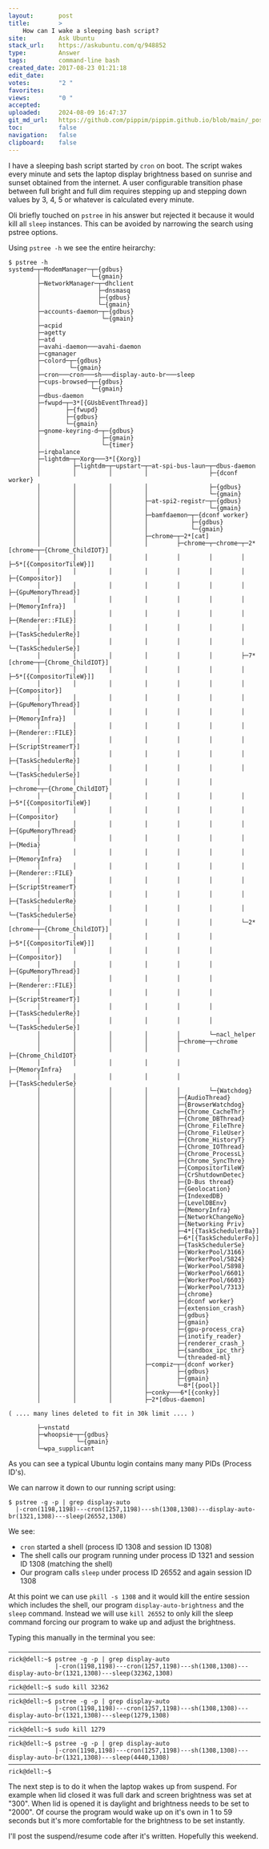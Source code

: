 ```yaml
---
layout:       post
title:        >
    How can I wake a sleeping bash script?
site:         Ask Ubuntu
stack_url:    https://askubuntu.com/q/948852
type:         Answer
tags:         command-line bash
created_date: 2017-08-23 01:21:18
edit_date:    
votes:        "2 "
favorites:    
views:        "0 "
accepted:     
uploaded:     2024-08-09 16:47:37
git_md_url:   https://github.com/pippim/pippim.github.io/blob/main/_posts/2017/2017-08-23-How-can-I-wake-a-sleeping-bash-script_.md
toc:          false
navigation:   false
clipboard:    false
---
```


I have a sleeping bash script started by `cron` on boot. The script wakes every minute and sets the laptop display brightness based on sunrise and sunset obtained from the internet. A user configurable transition phase between full bright and full dim requires stepping up and stepping down values by 3, 4, 5 or whatever is calculated every minute.

Oli briefly touched on `pstree` in his answer but rejected it because it would kill all `sleep` instances. This can be avoided by narrowing the search using pstree options.

Using `pstree -h` we see the entire heirarchy:

``` 
$ pstree -h
systemd─┬─ModemManager─┬─{gdbus}
        │              └─{gmain}
        ├─NetworkManager─┬─dhclient
        │                ├─dnsmasq
        │                ├─{gdbus}
        │                └─{gmain}
        ├─accounts-daemon─┬─{gdbus}
        │                 └─{gmain}
        ├─acpid
        ├─agetty
        ├─atd
        ├─avahi-daemon───avahi-daemon
        ├─cgmanager
        ├─colord─┬─{gdbus}
        │        └─{gmain}
        ├─cron───cron───sh───display-auto-br───sleep
        ├─cups-browsed─┬─{gdbus}
        │              └─{gmain}
        ├─dbus-daemon
        ├─fwupd─┬─3*[{GUsbEventThread}]
        │       ├─{fwupd}
        │       ├─{gdbus}
        │       └─{gmain}
        ├─gnome-keyring-d─┬─{gdbus}
        │                 ├─{gmain}
        │                 └─{timer}
        ├─irqbalance
        ├─lightdm─┬─Xorg───3*[{Xorg}]
        │         ├─lightdm─┬─upstart─┬─at-spi-bus-laun─┬─dbus-daemon
        │         │         │         │                 ├─{dconf worker}
        │         │         │         │                 ├─{gdbus}
        │         │         │         │                 └─{gmain}
        │         │         │         ├─at-spi2-registr─┬─{gdbus}
        │         │         │         │                 └─{gmain}
        │         │         │         ├─bamfdaemon─┬─{dconf worker}
        │         │         │         │            ├─{gdbus}
        │         │         │         │            └─{gmain}
        │         │         │         ├─chrome─┬─2*[cat]
        │         │         │         │        ├─chrome─┬─chrome─┬─2*[chrome─┬─{Chrome_ChildIOT}]
        │         │         │         │        │        │        │           ├─5*[{CompositorTileW}]]
        │         │         │         │        │        │        │           ├─{Compositor}]
        │         │         │         │        │        │        │           ├─{GpuMemoryThread}]
        │         │         │         │        │        │        │           ├─{MemoryInfra}]
        │         │         │         │        │        │        │           ├─{Renderer::FILE}]
        │         │         │         │        │        │        │           ├─{TaskSchedulerRe}]
        │         │         │         │        │        │        │           └─{TaskSchedulerSe}]
        │         │         │         │        │        │        ├─7*[chrome─┬─{Chrome_ChildIOT}]
        │         │         │         │        │        │        │           ├─5*[{CompositorTileW}]]
        │         │         │         │        │        │        │           ├─{Compositor}]
        │         │         │         │        │        │        │           ├─{GpuMemoryThread}]
        │         │         │         │        │        │        │           ├─{MemoryInfra}]
        │         │         │         │        │        │        │           ├─{Renderer::FILE}]
        │         │         │         │        │        │        │           ├─{ScriptStreamerT}]
        │         │         │         │        │        │        │           ├─{TaskSchedulerRe}]
        │         │         │         │        │        │        │           └─{TaskSchedulerSe}]
        │         │         │         │        │        │        ├─chrome─┬─{Chrome_ChildIOT}
        │         │         │         │        │        │        │        ├─5*[{CompositorTileW}]
        │         │         │         │        │        │        │        ├─{Compositor}
        │         │         │         │        │        │        │        ├─{GpuMemoryThread}
        │         │         │         │        │        │        │        ├─{Media}
        │         │         │         │        │        │        │        ├─{MemoryInfra}
        │         │         │         │        │        │        │        ├─{Renderer::FILE}
        │         │         │         │        │        │        │        ├─{ScriptStreamerT}
        │         │         │         │        │        │        │        ├─{TaskSchedulerRe}
        │         │         │         │        │        │        │        └─{TaskSchedulerSe}
        │         │         │         │        │        │        └─2*[chrome─┬─{Chrome_ChildIOT}]
        │         │         │         │        │        │                    ├─5*[{CompositorTileW}]]
        │         │         │         │        │        │                    ├─{Compositor}]
        │         │         │         │        │        │                    ├─{GpuMemoryThread}]
        │         │         │         │        │        │                    ├─{Renderer::FILE}]
        │         │         │         │        │        │                    ├─{ScriptStreamerT}]
        │         │         │         │        │        │                    ├─{TaskSchedulerRe}]
        │         │         │         │        │        │                    └─{TaskSchedulerSe}]
        │         │         │         │        │        └─nacl_helper
        │         │         │         │        ├─chrome─┬─chrome
        │         │         │         │        │        ├─{Chrome_ChildIOT}
        │         │         │         │        │        ├─{MemoryInfra}
        │         │         │         │        │        ├─{TaskSchedulerSe}
        │         │         │         │        │        └─{Watchdog}
        │         │         │         │        ├─{AudioThread}
        │         │         │         │        ├─{BrowserWatchdog}
        │         │         │         │        ├─{Chrome_CacheThr}
        │         │         │         │        ├─{Chrome_DBThread}
        │         │         │         │        ├─{Chrome_FileThre}
        │         │         │         │        ├─{Chrome_FileUser}
        │         │         │         │        ├─{Chrome_HistoryT}
        │         │         │         │        ├─{Chrome_IOThread}
        │         │         │         │        ├─{Chrome_ProcessL}
        │         │         │         │        ├─{Chrome_SyncThre}
        │         │         │         │        ├─{CompositorTileW}
        │         │         │         │        ├─{CrShutdownDetec}
        │         │         │         │        ├─{D-Bus thread}
        │         │         │         │        ├─{Geolocation}
        │         │         │         │        ├─{IndexedDB}
        │         │         │         │        ├─{LevelDBEnv}
        │         │         │         │        ├─{MemoryInfra}
        │         │         │         │        ├─{NetworkChangeNo}
        │         │         │         │        ├─{Networking Priv}
        │         │         │         │        ├─4*[{TaskSchedulerBa}]
        │         │         │         │        ├─6*[{TaskSchedulerFo}]
        │         │         │         │        ├─{TaskSchedulerSe}
        │         │         │         │        ├─{WorkerPool/3166}
        │         │         │         │        ├─{WorkerPool/5824}
        │         │         │         │        ├─{WorkerPool/5898}
        │         │         │         │        ├─{WorkerPool/6601}
        │         │         │         │        ├─{WorkerPool/6603}
        │         │         │         │        ├─{WorkerPool/7313}
        │         │         │         │        ├─{chrome}
        │         │         │         │        ├─{dconf worker}
        │         │         │         │        ├─{extension_crash}
        │         │         │         │        ├─{gdbus}
        │         │         │         │        ├─{gmain}
        │         │         │         │        ├─{gpu-process_cra}
        │         │         │         │        ├─{inotify_reader}
        │         │         │         │        ├─{renderer_crash_}
        │         │         │         │        ├─{sandbox_ipc_thr}
        │         │         │         │        └─{threaded-ml}
        │         │         │         ├─compiz─┬─{dconf worker}
        │         │         │         │        ├─{gdbus}
        │         │         │         │        ├─{gmain}
        │         │         │         │        └─8*[{pool}]
        │         │         │         ├─conky───6*[{conky}]
        │         │         │         ├─2*[dbus-daemon]

( .... many lines deleted to fit in 30k limit .... )

        ├─vnstatd
        ├─whoopsie─┬─{gdbus}
        │          └─{gmain}
        └─wpa_supplicant
```

As you can see a typical Ubuntu login contains many many PIDs (Process ID's).

We can narrow it down to our running script using:

``` 
$ pstree -g -p | grep display-auto
  |-cron(1198,1198)---cron(1257,1198)---sh(1308,1308)---display-auto-br(1321,1308)---sleep(26552,1308)
```

We see:

- `cron` started a shell (process ID 1308 and session ID 1308)
- The shell calls our program running under process ID 1321 and session ID 1308 (matching the shell)
- Our program calls `sleep` under process ID 26552 and again session ID 1308

At this point we can use `pkill -s 1308` and it would kill the entire session which includes the shell, our program `display-auto-brightness` and the `sleep` command. Instead we will use `kill 26552` to only kill the sleep command forcing our program to wake up and adjust the brightness.

Typing this manually in the terminal you see:

``` 
───────────────────────────────────────────────────────────────────────────────
rick@dell:~$ pstree -g -p | grep display-auto
             |-cron(1198,1198)---cron(1257,1198)---sh(1308,1308)---display-auto-br(1321,1308)---sleep(32362,1308)
───────────────────────────────────────────────────────────────────────────────
rick@dell:~$ sudo kill 32362
───────────────────────────────────────────────────────────────────────────────
rick@dell:~$ pstree -g -p | grep display-auto
             |-cron(1198,1198)---cron(1257,1198)---sh(1308,1308)---display-auto-br(1321,1308)---sleep(1279,1308)
───────────────────────────────────────────────────────────────────────────────
rick@dell:~$ sudo kill 1279
───────────────────────────────────────────────────────────────────────────────
rick@dell:~$ pstree -g -p | grep display-auto
             |-cron(1198,1198)---cron(1257,1198)---sh(1308,1308)---display-auto-br(1321,1308)---sleep(4440,1308)
───────────────────────────────────────────────────────────────────────────────
rick@dell:~$ 
```

The next step is to do it when the laptop wakes up from suspend. For example when lid closed it was full dark and screen brightness was set at "300". When lid is opened it is daylight and brightness needs to be set to "2000". Of course the program would wake up on it's own in 1 to 59 seconds but it's more comfortable for the brightness to be set instantly.

I'll post the suspend/resume code after it's written. Hopefully this weekend.


